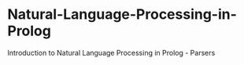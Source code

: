 # Natural-Language-Processing-in-Prolog
Introduction to Natural Language Processing in Prolog - Parsers
